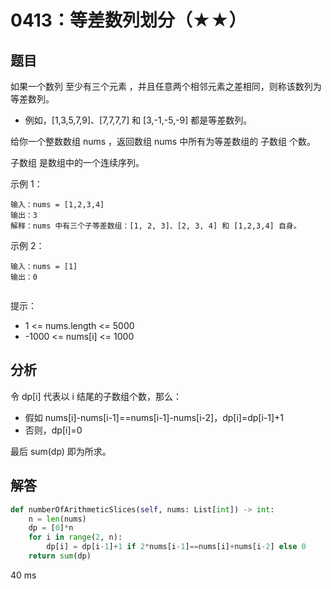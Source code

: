 # 0413：等差数列划分（★★）


## 题目

如果一个数列 至少有三个元素 ，并且任意两个相邻元素之差相同，则称该数列为等差数列。
- 例如，[1,3,5,7,9]、[7,7,7,7] 和 [3,-1,-5,-9] 都是等差数列。

给你一个整数数组 nums ，返回数组 nums 中所有为等差数组的 子数组 个数。

子数组 是数组中的一个连续序列。


示例 1：

    输入：nums = [1,2,3,4]
    输出：3
    解释：nums 中有三个子等差数组：[1, 2, 3]、[2, 3, 4] 和 [1,2,3,4] 自身。
示例 2：

    输入：nums = [1]
    输出：0
     

提示：
- 1 <= nums.length <= 5000
- -1000 <= nums[i] <= 1000


## 分析

令 dp[i] 代表以 i 结尾的子数组个数，那么：
- 假如 nums[i]-nums[i-1]==nums[i-1]-nums[i-2]，dp[i]=dp[i-1]+1
- 否则，dp[i]=0

最后 sum(dp) 即为所求。

## 解答

```python
def numberOfArithmeticSlices(self, nums: List[int]) -> int:
    n = len(nums)
    dp = [0]*n
    for i in range(2, n):
        dp[i] = dp[i-1]+1 if 2*nums[i-1]==nums[i]+nums[i-2] else 0
    return sum(dp)
```
40 ms

